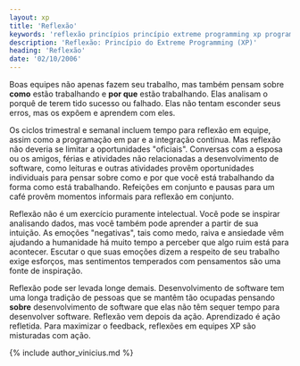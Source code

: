 ```yaml
---
layout: xp
title: 'Reflexão'
keywords: 'reflexão princípios princípio extreme programming xp programação extrema'
description: 'Reflexão: Princípio do Extreme Programming (XP)'
heading: 'Reflexão'
date: '02/10/2006'
---
```


Boas equipes não apenas fazem seu trabalho, mas também pensam sobre **como** estão trabalhando e **por que** estão trabalhando. Elas analisam o porquê de terem tido sucesso ou falhado. Elas não tentam esconder seus erros, mas os expõem e aprendem com eles.

Os ciclos trimestral e semanal incluem tempo para reflexão em equipe, assim como a programação em par e a integração contínua. Mas reflexão não deveria se limitar a oportunidades "oficiais". Conversas com a esposa ou os amigos, férias e atividades não relacionadas a desenvolvimento de software, como leituras e outras atividades provêm oportunidades individuais para pensar sobre como e por que você está trabalhando da forma como está trabalhando. Refeições em conjunto e pausas para um café provêm momentos informais para reflexão em conjunto.

Reflexão não é um exercício puramente intelectual. Você pode se inspirar analisando dados, mas você também pode aprender a partir de sua intuição. As emoções "negativas", tais como medo, raiva e ansiedade vêm ajudando a humanidade há muito tempo a perceber que algo ruim está para acontecer. Escutar o que suas emoções dizem a respeito de seu trabalho exige esforços, mas sentimentos temperados com pensamentos são uma fonte de inspiração.

Reflexão pode ser levada longe demais. Desenvolvimento de software tem uma longa tradição de pessoas que se mantêm tão ocupadas pensando **sobre** desenvolvimento de software que elas não têm sequer tempo para desenvolver software. Reflexão vem depois da ação. Aprendizado é ação refletida. Para maximizar o feedback, reflexões em equipes XP são misturadas com ação.

{% include author_vinicius.md %}